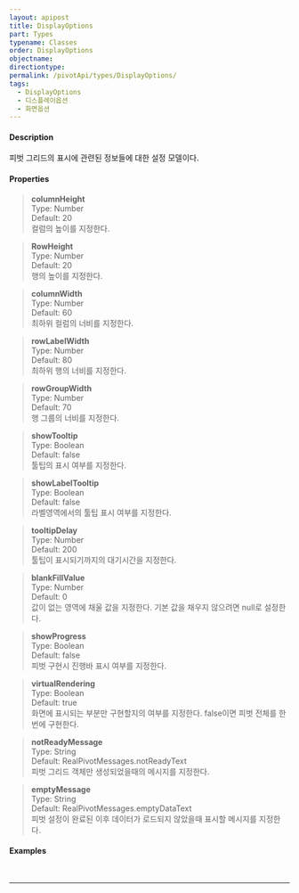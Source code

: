```yaml
---
layout: apipost
title: DisplayOptions
part: Types
typename: Classes
order: DisplayOptions
objectname: 
directiontype: 
permalink: /pivotApi/types/DisplayOptions/
tags: 
  - DisplayOptions
  - 디스플레이옵션
  - 화면옵션
---
```


#### Description

 피벗 그리드의 표시에 관련된 정보들에 대한 설정 모델이다.

#### Properties

> **columnHeight**  
> Type: Number   
> Default: 20      
> 컬럼의 높이를 지정한다.    

> **RowHeight**  
> Type: Number   
> Default: 20      
> 행의 높이를 지정한다.    

> **columnWidth**  
> Type: Number   
> Default: 60      
> 최하위 컬럼의 너비를 지정한다.    

> **rowLabelWidth**  
> Type: Number   
> Default: 80       
> 최하위 행의 너비를 지정한다.    

> **rowGroupWidth**  
> Type: Number   
> Default: 70       
> 행 그룹의 너비를 지정한다.    

> **showTooltip**  
> Type: Boolean   
> Default: false      
> 툴팁의 표시 여부를 지정한다.    

> **showLabelTooltip**  
> Type: Boolean   
> Default: false       
> 라벨영역에서의 툴팁 표시 여부를 지정한다.    

> **tooltipDelay**  
> Type: Number    
> Default: 200      
> 툴팁이 표시되기까지의 대기시간을 지정한다.    

> **blankFillValue**  
> Type: Number   
> Default: 0      
> 값이 없는 영역에 채울 값을 지정한다. 기본 값을 채우지 않으려면 null로 설정한다.    

> **showProgress**  
> Type: Boolean   
> Default: false       
> 피벗 구현시 진행바 표시 여부를 지정한다.     

> **virtualRendering**  
> Type: Boolean   
> Default: true       
> 화면에 표시되는 부분만 구현할지의 여부를 지정한다. false이면 피벗 전체를 한번에 구현한다.     

> **notReadyMessage**  
> Type: String    
> Default: RealPivotMessages.notReadyText      
> 피벗 그리드 객체만 생성되었을때의 메시지를 지정한다.    

> **emptyMessage**  
> Type: String   
> Default: RealPivotMessages.emptyDataText      
> 피벗 설정이 완료된 이후 데이터가 로드되지 않았을때 표시할 메시지를 지정한다.    


#### Examples   

<pre class="prettyprint">
	
</pre>

---


